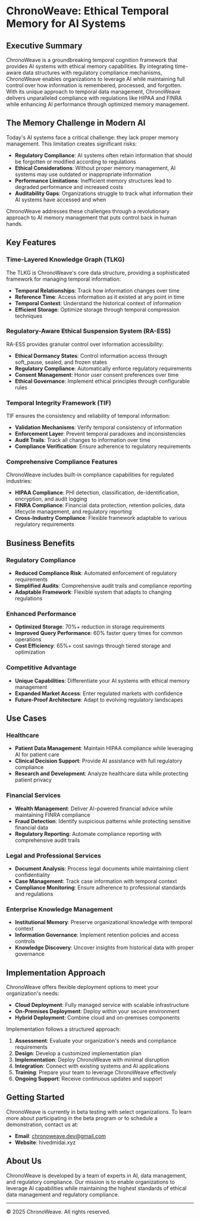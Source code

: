 # ChronoWeave: Ethical Temporal Memory for AI Systems

## Executive Summary

ChronoWeave is a groundbreaking temporal cognition framework that provides AI systems with ethical memory capabilities. By integrating time-aware data structures with regulatory compliance mechanisms, ChronoWeave enables organizations to leverage AI while maintaining full control over how information is remembered, processed, and forgotten. With its unique approach to temporal data management, ChronoWeave delivers unparalleled compliance with regulations like HIPAA and FINRA while enhancing AI performance through optimized memory management.

## The Memory Challenge in Modern AI

Today's AI systems face a critical challenge: they lack proper memory management. This limitation creates significant risks:

- **Regulatory Compliance**: AI systems often retain information that should be forgotten or modified according to regulations
- **Ethical Considerations**: Without proper memory management, AI systems may use outdated or inappropriate information
- **Performance Limitations**: Inefficient memory structures lead to degraded performance and increased costs
- **Auditability Gaps**: Organizations struggle to track what information their AI systems have accessed and when

ChronoWeave addresses these challenges through a revolutionary approach to AI memory management that puts control back in human hands.

## Key Features

### Time-Layered Knowledge Graph (TLKG)

The TLKG is ChronoWeave's core data structure, providing a sophisticated framework for managing temporal information:

- **Temporal Relationships**: Track how information changes over time
- **Reference Time**: Access information as it existed at any point in time
- **Temporal Context**: Understand the historical context of information
- **Efficient Storage**: Optimize storage through temporal compression techniques

### Regulatory-Aware Ethical Suspension System (RA-ESS)

RA-ESS provides granular control over information accessibility:

- **Ethical Dormancy States**: Control information access through soft_pause, sealed, and frozen states
- **Regulatory Compliance**: Automatically enforce regulatory requirements
- **Consent Management**: Honor user consent preferences over time
- **Ethical Governance**: Implement ethical principles through configurable rules

### Temporal Integrity Framework (TIF)

TIF ensures the consistency and reliability of temporal information:

- **Validation Mechanisms**: Verify temporal consistency of information
- **Enforcement Layer**: Prevent temporal paradoxes and inconsistencies
- **Audit Trails**: Track all changes to information over time
- **Compliance Verification**: Ensure adherence to regulatory requirements

### Comprehensive Compliance Features

ChronoWeave includes built-in compliance capabilities for regulated industries:

- **HIPAA Compliance**: PHI detection, classification, de-identification, encryption, and audit logging
- **FINRA Compliance**: Financial data protection, retention policies, data lifecycle management, and regulatory reporting
- **Cross-Industry Compliance**: Flexible framework adaptable to various regulatory requirements

## Business Benefits

### Regulatory Compliance

- **Reduced Compliance Risk**: Automated enforcement of regulatory requirements
- **Simplified Audits**: Comprehensive audit trails and compliance reporting
- **Adaptable Framework**: Flexible system that adapts to changing regulations

### Enhanced Performance

- **Optimized Storage**: 70%+ reduction in storage requirements
- **Improved Query Performance**: 60% faster query times for common operations
- **Cost Efficiency**: 65%+ cost savings through tiered storage and optimization

### Competitive Advantage

- **Unique Capabilities**: Differentiate your AI systems with ethical memory management
- **Expanded Market Access**: Enter regulated markets with confidence
- **Future-Proof Architecture**: Adapt to evolving regulatory landscapes

## Use Cases

### Healthcare

- **Patient Data Management**: Maintain HIPAA compliance while leveraging AI for patient care
- **Clinical Decision Support**: Provide AI assistance with full regulatory compliance
- **Research and Development**: Analyze healthcare data while protecting patient privacy

### Financial Services

- **Wealth Management**: Deliver AI-powered financial advice while maintaining FINRA compliance
- **Fraud Detection**: Identify suspicious patterns while protecting sensitive financial data
- **Regulatory Reporting**: Automate compliance reporting with comprehensive audit trails

### Legal and Professional Services

- **Document Analysis**: Process legal documents while maintaining client confidentiality
- **Case Management**: Track case information with temporal context
- **Compliance Monitoring**: Ensure adherence to professional standards and regulations

### Enterprise Knowledge Management

- **Institutional Memory**: Preserve organizational knowledge with temporal context
- **Information Governance**: Implement retention policies and access controls
- **Knowledge Discovery**: Uncover insights from historical data with proper governance

## Implementation Approach

ChronoWeave offers flexible deployment options to meet your organization's needs:

- **Cloud Deployment**: Fully managed service with scalable infrastructure
- **On-Premises Deployment**: Deploy within your secure environment
- **Hybrid Deployment**: Combine cloud and on-premises components

Implementation follows a structured approach:

1. **Assessment**: Evaluate your organization's needs and compliance requirements
2. **Design**: Develop a customized implementation plan
3. **Implementation**: Deploy ChronoWeave with minimal disruption
4. **Integration**: Connect with existing systems and AI applications
5. **Training**: Prepare your team to leverage ChronoWeave effectively
6. **Ongoing Support**: Receive continuous updates and support

## Getting Started

ChronoWeave is currently in beta testing with select organizations. To learn more about participating in the beta program or to schedule a demonstration, contact us at:

- **Email**: chronoweave.dev@gmail.com  
- **Website**: hivedmidai.xyz

## About Us

ChronoWeave is developed by a team of experts in AI, data management, and regulatory compliance. Our mission is to enable organizations to leverage AI capabilities while maintaining the highest standards of ethical data management and regulatory compliance.

---

© 2025 ChronoWeave. All rights reserved.

